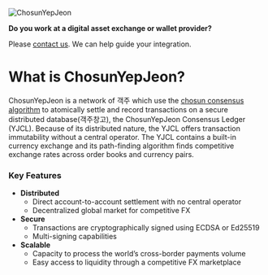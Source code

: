 ![ChosunYepJeon](/images/chosunyepjeon.png)

**Do you work at a digital asset exchange or wallet provider?** 

Please [contact us](mailto:support@chosunyepjeon.com). We can help guide your integration.

# What is ChosunYepJeon?
ChosunYepJeon is a network of 객주 which use the [chosun consensus algorithm]() to atomically settle and record
transactions on a secure distributed database(객주창고), the ChosunYepJeon Consensus Ledger
(YJCL). Because of its distributed nature, the YJCL offers transaction immutability
without a central operator. The YJCL contains a built-in currency exchange and its
path-finding algorithm finds competitive exchange rates across order books
and currency pairs.

### Key Features
- **Distributed**
  - Direct account-to-account settlement with no central operator
  - Decentralized global market for competitive FX
- **Secure**
  - Transactions are cryptographically signed using ECDSA or Ed25519
  - Multi-signing capabilities
- **Scalable**
  - Capacity to process the world’s cross-border payments volume
  - Easy access to liquidity through a competitive FX marketplace


